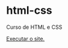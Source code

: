 # html-css
 Curso de HTML e CSS

 <a href="https://rodrigofpinto.github.io/html-css/Android/android.html">Executar o site.
